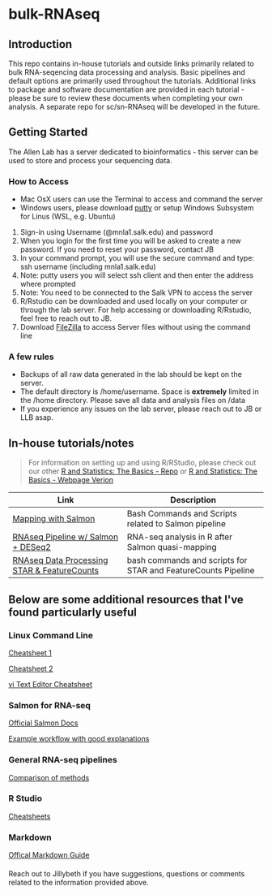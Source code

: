 # bulk-RNAseq

## Introduction

This repo contains in-house tutorials and outside links primarily related to bulk RNA-seqencing data processing and analysis. Basic pipelines and default options are primarily used throughout the tutorials. Additional links to package and software documentation are provided in each tutorial - please be sure to review  these documents when completing your own analysis. A separate repo for sc/sn-RNAseq will be developed in the future. 

## Getting Started

The Allen Lab has a server dedicated to bioinformatics - this server can be used to store and process your sequencing data. 

### How to Access

- Mac OsX users can use the Terminal to access and command the server
- Windows users, please download [putty](https://www.chiark.greenend.org.uk/~sgtatham/putty/latest.html) or setup Windows Subsystem for Linus (WSL, e.g. Ubuntu) 

1)	Sign-in using Username (@mnla1.salk.edu) and password
2) When you login for the first time you will be asked to create a new password. If you need to reset your password, contact JB
3) In your command prompt, you will use the secure command and type: ssh username (including mnla1.salk.edu)
4) Note: putty users you will select ssh client and then enter the address where prompted
5) Note: You need to be connected to the Salk VPN to access the server 
6) R/Rstudio can be downloaded and used locally on your computer or through the lab server. For help accessing or downloading R/Rstudio, feel free to reach out to JB.
7) Download [FileZilla](https://filezilla-project.org/) to access Server files without using the command line

### A few rules

- Backups of all raw data generated in the lab should be kept on the server.
- The default directory is /home/username. Space is **extremely** limited in the /home directory. Please save all data and analysis files on /data
- If you experience any issues on the lab server, please reach out to JB or LLB asap. 


## In-house tutorials/notes
> For information on setting up and using R/RStudio, please check out our other [R and Statistics: The Basics - Repo](https://github.com/MNL-A/r-statistics-basics) or [R and Statistics: The Basics - Webpage Verion](https://mnl-a.github.io/r-statistics-basics/)

| Link | Description |
| ----------- | ----------- |
|[Mapping with Salmon](/Salmon_DESeq2_Pipeline/RNAseq_Salmon.html)| Bash Commands and Scripts related to Salmon pipeline|
| [RNAseq Pipeline w/ Salmon + DESeq2](/Salmon_DESeq2_Pipeline/AgingAstrocyteTranscriptome_Tutorial.html) | RNA-seq analysis in R after Salmon quasi-mapping |
|[RNAseq Data Processing STAR & FeatureCounts](/STAR_FeatureCounts_Pipeline/RNAseq_STAR_FeatureCounts.html) |  bash commands and scripts for STAR and FeatureCounts Pipeline|

## Below are some additional resources that I've found particularly useful

### Linux Command Line

[Cheatsheet 1](https://phoenixnap.com/kb/linux-commands-cheat-sheet#linux-commands-cheat-sheet-pdf)

[Cheatsheet 2](https://www.guru99.com/linux-commands-cheat-sheet.html)

[vi Text Editor Cheatsheet](https://ryanstutorials.net/linuxtutorial/cheatsheetvi.php)

### Salmon for RNA-seq

[Official Salmon Docs](https://salmon.readthedocs.io/en/latest/salmon.html)

[Example workflow with good explanations](https://hbctraining.github.io/Intro-to-rnaseq-hpc-O2/lessons/08_salmon.html)
 
### General RNA-seq pipelines

[Comparison of methods](https://hbctraining.github.io/Training-modules/planning_successful_rnaseq/slides/RNAseq-strategies_mm.pdf)

### R Studio

[Cheatsheets](https://www.rstudio.com/resources/cheatsheets/)

### Markdown

[Offical Markdown Guide](https://www.markdownguide.org/basic-syntax/)

#### 
Reach out to Jillybeth if you have suggestions, questions or comments related to the information provided above.

